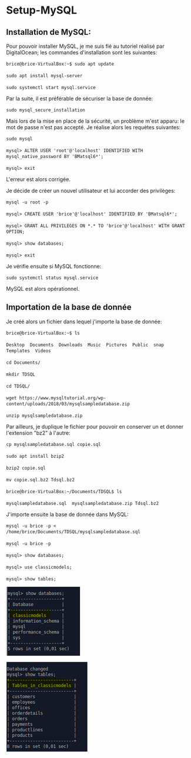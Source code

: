 # Setup-MySQL

## Installation de MySQL:

Pour pouvoir installer MySQL, je me suis fié au tutoriel réalisé par DigitalOcean; les commandes d'installation sont les suivantes:

```shell
brice@brice-VirtualBox:~$ sudo apt update

sudo apt install mysql-server

sudo systemctl start mysql.service
```

Par la suite, il est préférable de sécuriser la base de donnée:

````shell
sudo mysql_secure_installation
````

Mais lors de la mise en place de la sécurité, un problème m'est apparu: le mot de passe n'est pas accepté. Je réalise alors les requètes suivantes:

````
sudo mysql

mysql> ALTER USER 'root'@'localhost' IDENTIFIED WITH mysql_native_password BY 'BMatsql6*';

mysql> exit
````
L'erreur est alors corrigée.

Je décide de créer un nouvel utilisateur et lui accorder des privilèges:

````shell
mysql -u root -p

mysql> CREATE USER 'brice'@'localhost' IDENTIFIED BY 'BMatsql6*';

mysql> GRANT ALL PRIVILEGES ON *.* TO 'brice'@'localhost' WITH GRANT OPTION;

mysql> show databases;

mysql> exit
````

Je vérifie ensuite si MySQL fonctionne:

````shell
sudo systemctl status mysql.service
````

MySQL est alors opérationnel.

## Importation de la base de donnée

Je créé alors un fichier dans lequel j'importe la base de donnée:

````shell
brice@brice-VirtualBox:~$ ls

Desktop  Documents  Downloads  Music  Pictures  Public  snap  Templates  Videos

cd Documents/

mkdir TDSQL

cd TDSQL/

wget https://www.mysqltutorial.org/wp-content/uploads/2018/03/mysqlsampledatabase.zip

unzip mysqlsampledatabase.zip
````

Par ailleurs, je duplique le fichier pour pouvoir en conserver un et donner l'extension "bz2" à l'autre:

````shell
cp mysqlsampledatabase.sql copie.sql

sudo apt install bzip2

bzip2 copie.sql

mv copie.sql.bz2 Tdsql.bz2

brice@brice-VirtualBox:~/Documents/TDSQL$ ls

mysqlsampledatabase.sql  mysqlsampledatabase.zip Tdsql.bz2 
````

J'importe ensuite la base de donnée dans MySQL:

````shell
mysql -u brice -p < /home/brice/Documents/TDSQL/mysqlsampledatabase.sql

mysql -u brice -p

mysql> show databases;

mysql> use classicmodels;

mysql> show tables;
````

![image](Linux\Images\TDSQL.png)

![image](Linux\Images\TDSQL2.png)

